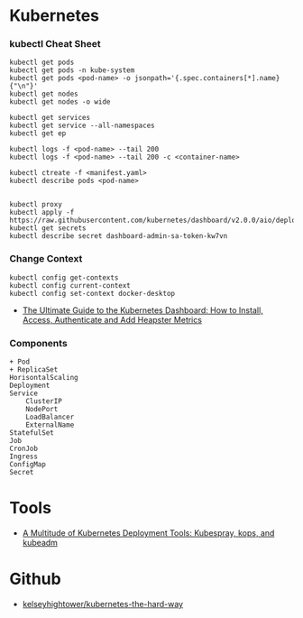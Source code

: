 # Kubernetes

### kubectl Cheat Sheet
```
kubectl get pods
kubectl get pods -n kube-system
kubectl get pods <pod-name> -o jsonpath='{.spec.containers[*].name}{"\n"}'
kubectl get nodes
kubectl get nodes -o wide

kubectl get services
kubectl get service --all-namespaces
kubectl get ep

kubectl logs -f <pod-name> --tail 200
kubectl logs -f <pod-name> --tail 200 -c <container-name>

kubectl ctreate -f <manifest.yaml>
kubectl describe pods <pod-name>


kubectl proxy
kubectl apply -f https://raw.githubusercontent.com/kubernetes/dashboard/v2.0.0/aio/deploy/recommended.yaml
kubectl get secrets
kubectl describe secret dashboard-admin-sa-token-kw7vn
```

### Change Context
```
kubectl config get-contexts
kubectl config current-context
kubectl config set-context docker-desktop
```

- [The Ultimate Guide to the Kubernetes Dashboard: How to Install, Access, Authenticate and Add Heapster Metrics](https://www.replex.io/blog/how-to-install-access-and-add-heapster-metrics-to-the-kubernetes-dashboard)


### Components
```
+ Pod
+ ReplicaSet
HorisontalScaling
Deployment
Service
    ClusterIP
    NodePort
    LoadBalancer
    ExternalName
StatefulSet
Job
CronJob
Ingress
ConfigMap
Secret
```

# Tools
- [A Multitude of Kubernetes Deployment Tools: Kubespray, kops, and kubeadm](https://www.altoros.com/blog/a-multitude-of-kubernetes-deployment-tools-kubespray-kops-and-kubeadm/)


# Github
- [kelseyhightower/kubernetes-the-hard-way](https://github.com/kelseyhightower/kubernetes-the-hard-way)